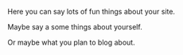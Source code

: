 Here you can say lots of fun things about your site.

Maybe say a some things about yourself.

Or maybe what you plan to blog about.

<meta http-equiv='cache-control' content='no-cache'> 
<meta http-equiv='expires' content='0'> 
<meta http-equiv='pragma' content='no-cache'>

